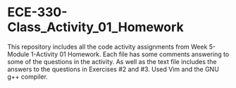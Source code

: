 # ECE-330-Class_Activity_01_Homework
This repository includes all the code activity assignments from Week 5-Module 1-Activity 01 Homework. Each file has some comments answering to some of the questions in the activity. As well as the text file includes the answers to the questions in Exercises #2 and #3. Used Vim and the GNU g++ compiler.
